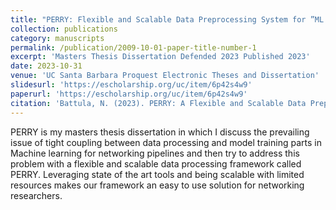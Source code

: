 ```yaml
---
title: "PERRY: Flexible and Scalable Data Preprocessing System for ”ML for Networks” Pipelines"
collection: publications
category: manuscripts
permalink: /publication/2009-10-01-paper-title-number-1
excerpt: 'Masters Thesis Dissertation Defended 2023 Published 2023'
date: 2023-10-31
venue: 'UC Santa Barbara Proquest Electronic Theses and Dissertation'
slidesurl: 'https://escholarship.org/uc/item/6p42s4w9'
paperurl: 'https://escholarship.org/uc/item/6p42s4w9'
citation: 'Battula, N. (2023). PERRY: A Flexible and Scalable Data Preprocessing System for "ML for Networks" Pipelines. UC Santa Barbara. ProQuest ID: Battula_ucsb_0035N_16163. Merritt ID: ark:/13030/m5j49rxb. Retrieved from https://escholarship.org/uc/item/6p42s4w9'
---
```


PERRY is my masters thesis dissertation in which I discuss the prevailing issue of tight coupling between data processing and
model training parts in Machine learning for networking pipelines and then try to address this problem with a flexible and
scalable data processing framework called PERRY. Leveraging state of the art tools and being scalable with limited resources
makes our framework an easy to use solution for networking researchers.
